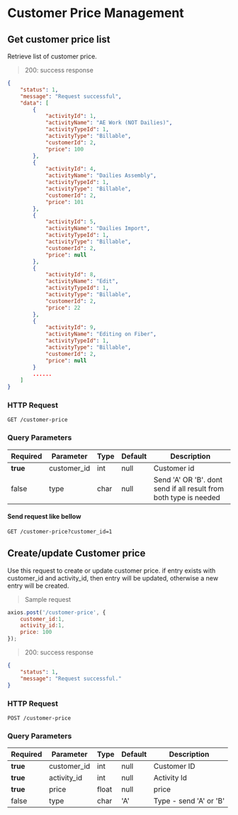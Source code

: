 # Customer Price Management


## Get customer price list

Retrieve list of customer price.

> 200: success response

```json
{
    "status": 1,
    "message": "Request successful",
    "data": [
        {
            "activityId": 1,
            "activityName": "AE Work (NOT Dailies)",
            "activityTypeId": 1,
            "activityType": "Billable",
            "customerId": 2,
            "price": 100
        },
        {
            "activityId": 4,
            "activityName": "Dailies Assembly",
            "activityTypeId": 1,
            "activityType": "Billable",
            "customerId": 2,
            "price": 101
        },
        {
            "activityId": 5,
            "activityName": "Dailies Import",
            "activityTypeId": 1,
            "activityType": "Billable",
            "customerId": 2,
            "price": null
        },
        {
            "activityId": 8,
            "activityName": "Edit",
            "activityTypeId": 1,
            "activityType": "Billable",
            "customerId": 2,
            "price": 22
        },
        {
            "activityId": 9,
            "activityName": "Editing on Fiber",
            "activityTypeId": 1,
            "activityType": "Billable",
            "customerId": 2,
            "price": null
        }
        ......
    ]
}
```

### HTTP Request

`GET /customer-price`

### Query Parameters

Required | Parameter | Type | Default | Description
-------- | --------- | ---- | ------- | -----------
**true** | customer_id | int | null | Customer id
false | type | char | null | Send 'A' OR 'B'. dont send if all result from both type is needed

#### Send request like bellow
`GET /customer-price?customer_id=1`


## Create/update Customer price

Use this request to create or update customer price. if entry exists with customer_id and activity_id, then entry will be updated, otherwise a new entry will be created.

> Sample request

```javascript
axios.post('/customer-price', {
    customer_id:1,
    activity_id:1,
    price: 100
});
```

> 200: success response

```json
{
    "status": 1,
    "message": "Request successful."
}
```

### HTTP Request

`POST /customer-price`

### Query Parameters

Required | Parameter | Type | Default | Description
-------- | --------- | ---- | ------- | -----------
**true** | customer_id | int | null | Customer ID
**true** | activity_id | int | null | Activity Id
**true** | price | float | null | price
false | type | char | 'A' | Type - send 'A' or 'B'

